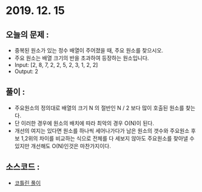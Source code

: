 # 2019. 12. 15

## 오늘의 문제 : 

- 중복된 원소가 있는 정수 배열이 주어졌을 때, 주요 원소를 찾으시오.
- 주요 원소는 배열 크기의 반을 초과하여 등장하는 원소입니다.
- Input: [2, 8, 7, 2, 2, 5, 2, 3, 1, 2, 2]
- Output: 2

## 풀이 : 

- 주요원소의 정의대로 배열의 크기 N 의 절반인 N / 2 보다 많이 호출된 원소를 찾는다.
- 단 이러한 경우에 원소의 배치에 따라 최악의 경우 O(N)이 된다.
- 개선의 여지는 있다면 원소를 하나씩 세어나가다가 남은 원소의 갯수와 
  주요원소 후보 1,2위의 차이를 비교하는 식으로 전체를 다 세보지 않아도 
  주요원소를 찾아낼 수 있지만 개선해도 O(N)인것은 마찬가지이다. 

## 소스코드 : 

- [코틀린 풀이](../../src/main/kotlin/dev/haenara/mailprogramming/solution/y2019/dec/Solution191222.kt)